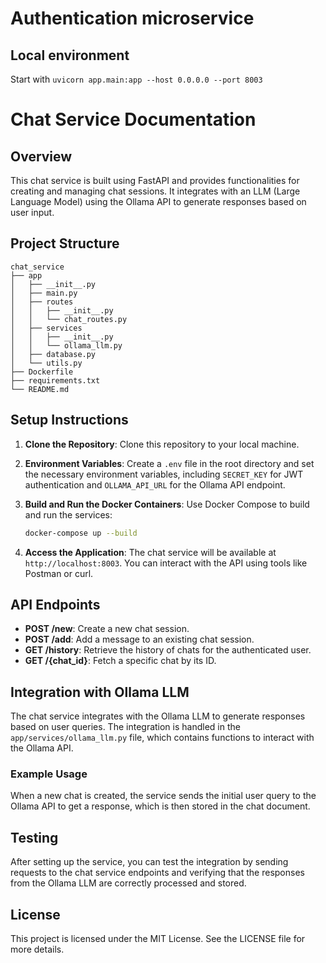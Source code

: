 # Authentication microservice

## Local environment
Start with `uvicorn app.main:app --host 0.0.0.0 --port 8003`

# Chat Service Documentation

## Overview

This chat service is built using FastAPI and provides functionalities for creating and managing chat sessions. It integrates with an LLM (Large Language Model) using the Ollama API to generate responses based on user input.

## Project Structure

```
chat_service
├── app
│   ├── __init__.py
│   ├── main.py
│   ├── routes
│   │   ├── __init__.py
│   │   └── chat_routes.py
│   ├── services
│   │   ├── __init__.py
│   │   └── ollama_llm.py
│   ├── database.py
│   └── utils.py
├── Dockerfile
├── requirements.txt
└── README.md
```

## Setup Instructions

1. **Clone the Repository**:
   Clone this repository to your local machine.

2. **Environment Variables**:
   Create a `.env` file in the root directory and set the necessary environment variables, including `SECRET_KEY` for JWT authentication and `OLLAMA_API_URL` for the Ollama API endpoint.

3. **Build and Run the Docker Containers**:
   Use Docker Compose to build and run the services:
   ```bash
   docker-compose up --build
   ```

4. **Access the Application**:
   The chat service will be available at `http://localhost:8003`. You can interact with the API using tools like Postman or curl.

## API Endpoints

- **POST /new**: Create a new chat session.
- **POST /add**: Add a message to an existing chat session.
- **GET /history**: Retrieve the history of chats for the authenticated user.
- **GET /{chat_id}**: Fetch a specific chat by its ID.

## Integration with Ollama LLM

The chat service integrates with the Ollama LLM to generate responses based on user queries. The integration is handled in the `app/services/ollama_llm.py` file, which contains functions to interact with the Ollama API.

### Example Usage

When a new chat is created, the service sends the initial user query to the Ollama API to get a response, which is then stored in the chat document.

## Testing

After setting up the service, you can test the integration by sending requests to the chat service endpoints and verifying that the responses from the Ollama LLM are correctly processed and stored.

## License

This project is licensed under the MIT License. See the LICENSE file for more details.